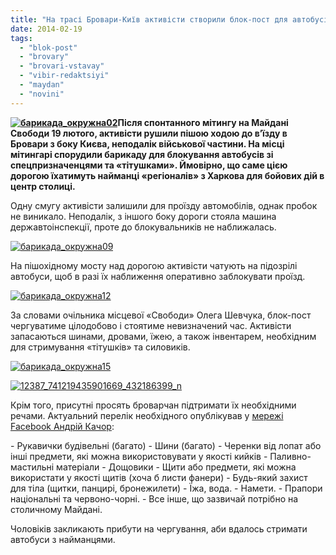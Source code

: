 ```yaml
---
title: "На трасі Бровари-Київ активісти створили блок-пост для автобусів «тітушків» та «Беркуту»"
date: 2014-02-19
tags: 
  - "blok-post"
  - "brovary"
  - "brovari-vstavay"
  - "vibir-redaktsiyi"
  - "maydan"
  - "novini"
---
```


**[![барикада_окружна02](https://mpz.brovary.org/wp-content/uploads/2014/02/barikada_okruzhna02.jpg)](https://mpz.brovary.org/wp-content/uploads/2014/02/barikada_okruzhna02.jpg)Після спонтанного мітингу на Майдані Свободи 19 лютого, активісти рушили пішою ходою до в’їзду в Бровари з боку Києва, неподалік військової частини. На місці мітингарі спорудили барикаду для блокування автобусів зі спецпризначенцями та «тітушками». Ймовірно, що саме цією дорогою їхатимуть найманці «регіоналів» з Харкова для бойових дій в центр столиці.**

Одну смугу активісти залишили для проїзду автомобілів, однак пробок не виникало. Неподалік, з іншого боку дороги стояла машина державтоінспекції, проте до блокувальників не наближалась.

[![барикада_окружна09](https://mpz.brovary.org/wp-content/uploads/2014/02/barikada_okruzhna09.jpg)](https://mpz.brovary.org/wp-content/uploads/2014/02/barikada_okruzhna09.jpg)

На пішохідному мосту над дорогою активісти чатують на підозрілі автобуси, щоб в разі їх наближення оперативно заблокувати проїзд.

[![барикада_окружна12](https://mpz.brovary.org/wp-content/uploads/2014/02/barikada_okruzhna12.jpg)](https://mpz.brovary.org/wp-content/uploads/2014/02/barikada_okruzhna12.jpg)

За словами очільника місцевої «Свободи» Олега Шевчука, блок-пост чергуватиме цілодобово і стоятиме невизначений час. Активісти запасаються шинами, дровами, їжею, а також інвентарем, необхідним для стримування «тітушків» та силовиків.

[![барикада_окружна15](https://mpz.brovary.org/wp-content/uploads/2014/02/barikada_okruzhna15.jpg)](https://mpz.brovary.org/wp-content/uploads/2014/02/barikada_okruzhna15.jpg)

[![12387_741219435901669_432186399_n](https://mpz.brovary.org/wp-content/uploads/2014/02/12387_741219435901669_432186399_n.jpg)](https://mpz.brovary.org/wp-content/uploads/2014/02/12387_741219435901669_432186399_n.jpg)

Крім того, присутні просять броварчан підтримати їх необхідними речами. Актуальний перелік необхідного опублікував у [мережі Facebook Андрій Качор](https://www.facebook.com/photo.php?fbid=741219435901669&set=gm.779049308791704&type=1&theater):

\- Рукавички будівельні (багато) - Шини (багато) - Черенки від лопат або інші предмети, які можна використовувати у якості кийків - Паливно-мастильні матеріали - Дощовики - Щити або предмети, які можна використати у якості щитів (хоча б листи фанери) - Будь-який захист для тіла (щитки, панцирі, бронежилети) - Їжа, вода. - Намети. - Прапори національні та червоно-чорні. - Все інше, що зазвичай потрібно на столичному Майдані.

Чоловіків закликають прибути на чергування, аби вдалось стримати автобуси з найманцями.

